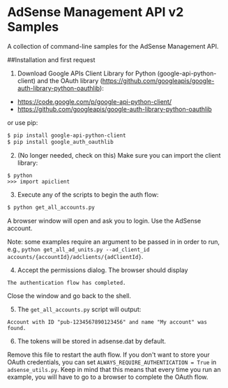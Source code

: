 # AdSense Management API v2 Samples

A collection of command-line samples for the AdSense Management API.

##Installation and first request

1. Download Google APIs Client Library for Python (google-api-python-client) and
   the OAuth library
   (https://github.com/googleapis/google-auth-library-python-oauthlib):
  - https://code.google.com/p/google-api-python-client/
  - https://github.com/googleapis/google-auth-library-python-oauthlib

  or use pip:

  ```bash
  $ pip install google-api-python-client
  $ pip install google_auth_oauthlib
  ```

2. (No longer needed, check on this) Make sure you can import the client library:

  ```
  $ python
  >>> import apiclient
  ```

3. Execute any of the scripts to begin the auth flow:

  ```bash
  $ python get_all_accounts.py
  ```

  A browser window will open and ask you to login. Use the AdSense account.

  Note: some examples require an argument to be passed in in order to run,
  e.g., `python get_all_ad_units.py --ad_client_id
  accounts/{accountId}/adclients/{adClientId}`.

4. Accept the permissions dialog. The browser should display

  `The authentication flow has completed.`

  Close the window and go back to the shell.

5. The `get_all_accounts.py` script will output:

  `Account with ID "pub-1234567890123456" and name "My account" was found.`

6. The tokens will be stored in adsense.dat by default.

  Remove this file to restart the auth flow. If you don't want to store your
  OAuth credentials, you can set `ALWAYS_REQUIRE_AUTHENTICATION = True` in
  `adsense_utils.py`. Keep in mind that this means that every time you run an
  example, you will have to go to a browser to complete the OAuth flow.
